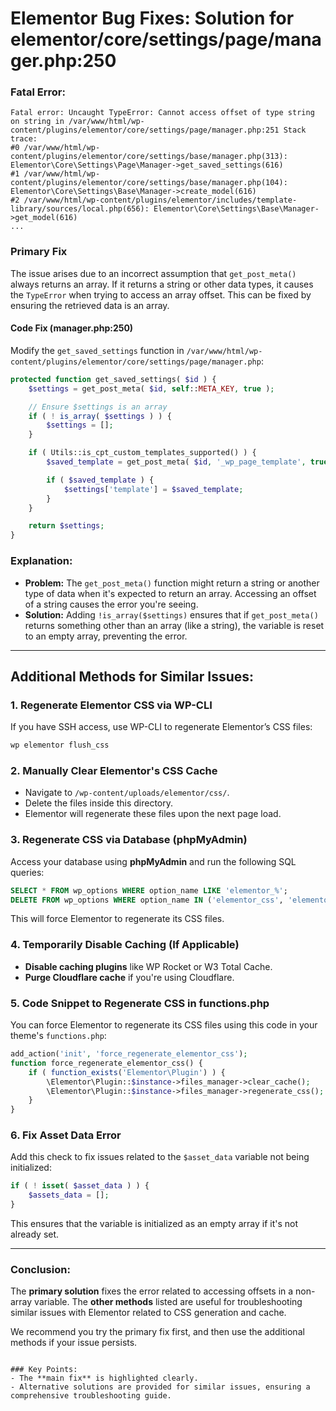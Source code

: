 
# Elementor Bug Fixes: Solution for elementor/core/settings/page/manager.php:250

### Fatal Error:

```
Fatal error: Uncaught TypeError: Cannot access offset of type string on string in /var/www/html/wp-content/plugins/elementor/core/settings/page/manager.php:251 Stack trace: 
#0 /var/www/html/wp-content/plugins/elementor/core/settings/base/manager.php(313): Elementor\Core\Settings\Page\Manager->get_saved_settings(616) 
#1 /var/www/html/wp-content/plugins/elementor/core/settings/base/manager.php(104): Elementor\Core\Settings\Base\Manager->create_model(616) 
#2 /var/www/html/wp-content/plugins/elementor/includes/template-library/sources/local.php(656): Elementor\Core\Settings\Base\Manager->get_model(616)
...
```

### **Primary Fix**

The issue arises due to an incorrect assumption that `get_post_meta()` always returns an array. If it returns a string or other data types, it causes the `TypeError` when trying to access an array offset. This can be fixed by ensuring the retrieved data is an array.

#### **Code Fix (manager.php:250)**

Modify the `get_saved_settings` function in `/var/www/html/wp-content/plugins/elementor/core/settings/page/manager.php`:

```php
protected function get_saved_settings( $id ) {
    $settings = get_post_meta( $id, self::META_KEY, true );

    // Ensure $settings is an array
    if ( ! is_array( $settings ) ) {
        $settings = [];
    }

    if ( Utils::is_cpt_custom_templates_supported() ) {
        $saved_template = get_post_meta( $id, '_wp_page_template', true );

        if ( $saved_template ) {
            $settings['template'] = $saved_template;
        }
    }

    return $settings;
}
```

### **Explanation:**

- **Problem:** The `get_post_meta()` function might return a string or another type of data when it's expected to return an array. Accessing an offset of a string causes the error you're seeing.
- **Solution:** Adding `!is_array($settings)` ensures that if `get_post_meta()` returns something other than an array (like a string), the variable is reset to an empty array, preventing the error.

---

## Additional Methods for Similar Issues:

### 1. **Regenerate Elementor CSS via WP-CLI**

If you have SSH access, use WP-CLI to regenerate Elementor’s CSS files:

```bash
wp elementor flush_css
```

### 2. **Manually Clear Elementor's CSS Cache**

- Navigate to `/wp-content/uploads/elementor/css/`.
- Delete the files inside this directory.
- Elementor will regenerate these files upon the next page load.

### 3. **Regenerate CSS via Database (phpMyAdmin)**

Access your database using **phpMyAdmin** and run the following SQL queries:

```sql
SELECT * FROM wp_options WHERE option_name LIKE 'elementor_%';
DELETE FROM wp_options WHERE option_name IN ('elementor_css', 'elementor_data');
```

This will force Elementor to regenerate its CSS files.

### 4. **Temporarily Disable Caching (If Applicable)**

- **Disable caching plugins** like WP Rocket or W3 Total Cache.
- **Purge Cloudflare cache** if you're using Cloudflare.

### 5. **Code Snippet to Regenerate CSS in functions.php**

You can force Elementor to regenerate its CSS files using this code in your theme's `functions.php`:

```php
add_action('init', 'force_regenerate_elementor_css');
function force_regenerate_elementor_css() {
    if ( function_exists('Elementor\Plugin') ) {
        \Elementor\Plugin::$instance->files_manager->clear_cache();
        \Elementor\Plugin::$instance->files_manager->regenerate_css();
    }
}
```

### 6. **Fix Asset Data Error**

Add this check to fix issues related to the `$asset_data` variable not being initialized:

```php
if ( ! isset( $asset_data ) ) {
    $assets_data = [];
}
```

This ensures that the variable is initialized as an empty array if it's not already set.

---

### Conclusion:
The **primary solution** fixes the error related to accessing offsets in a non-array variable. The **other methods** listed are useful for troubleshooting similar issues with Elementor related to CSS generation and cache.

We recommend you try the primary fix first, and then use the additional methods if your issue persists.
```

### Key Points:
- The **main fix** is highlighted clearly.
- Alternative solutions are provided for similar issues, ensuring a comprehensive troubleshooting guide.
